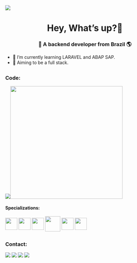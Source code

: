 <a target="_blank" href="">
    <img src="https://cdn.discordapp.com/attachments/742479609723093046/1199787553956581386/setup.png?ex=66727efb&is=66712d7b&hm=00ebdb18adf75b65b5e376f3af78a064b4a734a8dcb1ff024d69ddb7975370ee&" />
  </a>

<div align="center">
  <h1> Hey, What’s up?👋 </h1>
  <h3>🔭 A backend developer from Brazil 🌎</h3>
</div> 

- 📝 I’m currently learning LARAVEL and ABAP SAP.
- 🚀 Aiming to be a full stack.
  
##
<h3>Code:</h3>
<div style="display: inline;">
  <a target="_blank" href="https://github.com/NickolasMendes?tab=repositories">
    <img src="https://github-readme-stats.vercel.app/api?username=NickolasMendes&show_icons=true&theme=tokyonight&include_all_commits=true" /><img width="355px" src="https://github-readme-stats.vercel.app/api/top-langs/?username=NickolasMendes&layout=compact&theme=tokyonight&include_all_commits=true" />
  </a>
</div>

<br />

<h4>Specializations:</h4>
<div style="display: inline;">
  <a target="_blank" href="https://html.com/document/" ><img align="center" width="38" src="https://cdn.jsdelivr.net/gh/devicons/devicon/icons/html5/html5-original.svg" /></a>
  <a target="_blank" href="https://devdocs.io/css/" ><img align="center" width="38" src="https://cdn.jsdelivr.net/gh/devicons/devicon/icons/css3/css3-original.svg" /></a>
  <a target="_blank" href="https://devdocs.io/javascript/" ><img align="center" width="38" src="https://cdn.jsdelivr.net/gh/devicons/devicon/icons/javascript/javascript-original.svg" /></a>
  <a target="_blank" href="https://www.php.net/docs.php"><img align="center" width="48" src="https://cdn.jsdelivr.net/gh/devicons/devicon/icons/php/php-original.svg" /></a>
  <a target="_blank" href="https://laravel.com/docs/10.x/installation#why-laravel"><img align="center" width="38" src="https://img.icons8.com/?size=100&id=9yPfdIAPFYys&format=png&color=000000" /></a>
  <a target="_blank" href="https://git-scm.com/doc" ><img align="center" width="38" src="https://cdn.jsdelivr.net/gh/devicons/devicon/icons/git/git-original.svg" /></a>
</div>

##

<h3>Contact:</h3>
<div style="display: inline;">
  <a target="_blank" href="https://www.linkedin.com/in/nickolas-mendes-de-camilis-a094a7249/"><img src="https://img.shields.io/badge/LinkedIn-0077B5?style=for-the-badge&logo=linkedin&logoColor=white" /></a>
  <a target="_blank" href="https://www.instagram.com/nmcamiliss/"><img src="https://img.shields.io/badge/Instagram-E4405F?style=for-the-badge&logo=instagram&logoColor=white" /></a>
  <a target="_blank" href="wa.me/5511998584530"><img src="https://img.shields.io/badge/WhatsApp-25D366?style=for-the-badge&logo=whatsapp&logoColor=white" /></a>
  <a target="_blank" href="mailto:nmcamilistrab@gmail.com"><img src="https://img.shields.io/badge/Gmail-D14836?style=for-the-badge&logo=gmail&logoColor=white" /></a>
</div>
